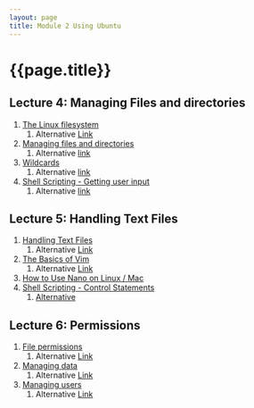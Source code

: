 ```yaml
---
layout: page
title: Module 2 Using Ubuntu
---
```

# {{page.title}}

## Lecture 4: Managing Files and directories
1. [The Linux filesystem](https://rapurl.live/s39)
   1. Alternative [Link](https://docs.google.com/presentation/d/e/2PACX-1vRzi-pHAUV4x_mqsbAiiAwTtIGZcXMauEIOUfiBySC4sPr0gszaQmebawSQaj0r2gCIv4r2Dam-fgT4/pub?start=false&loop=false&delayms=3000)
2. [Managing files and directories](https://rapurl.live/jya)
   1. Alternative [link](https://docs.google.com/presentation/d/e/2PACX-1vRXQhdRviYicst8RhPxAcgQmj8-8YCuNSSy4NjmCv1ekxfQuI3KvDmdfuAztj1hbDo6dXPsuF8RezsZ/pub?start=false&loop=false&delayms=3000)
3. [Wildcards](https://rapurl.live/h69)
   1. Alternative [link](https://docs.google.com/presentation/d/e/2PACX-1vTyTqtTUtZG5HwWy2N-XBprh6KM0ONG-i3M9qVkQ9ZGBSRZhAWLMJN9py4j_nWUcbgUj3nhh2bauz1I/pub?start=false&loop=false&delayms=3000)
4. [Shell Scripting - Getting user input](https://rapurl.live/ic2)
   1. Alternative [link](https://docs.google.com/presentation/d/e/2PACX-1vQuXFxgHJnHr6w-JbrAgeCvN3cyM7-zDIkYKQ_RcEI1wX-8VRJDb5lLOACZWqHk7ze-3af6nR3yxZ06/pub?start=false&loop=false&delayms=3000)

## Lecture 5: Handling Text Files
1. [Handling Text Files](https://rapurl.live/he6)
   1. Alternative [Link](https://docs.google.com/presentation/d/e/2PACX-1vTcX5KnC5CobScFyIcO36lbsFBFGyxjfuWxySriFiGt_9K_PbieWK28QT1n_w2ZrXoA70N1Rhyz4Pj3/pub?start=false&loop=false&delayms=3000)
2. [The Basics of Vim](https://rapurl.live/5mi)
   1. Alternative [Link](https://docs.google.com/presentation/d/e/2PACX-1vQOSwboIunBhoeFJ0UZrBdGYHC9I0MHEEzp_m68LWX2-G9fb-wHvCTL-MeZt10yTy1K-gsVrP2DHEHy/pub?start=false&loop=false&delayms=3000)
3. [How to Use Nano on Linux / Mac](https://shorturl.at/svxD9)
4. [Shell Scripting - Control Statements](https://rapurl.live/hh0)
   1. [Alternative](https://docs.google.com/presentation/d/e/2PACX-1vRpmfX4fJA2rjOvXPx_D5bfnagHAsvD_bHfHwEJ18sAxIxMY4KPWK-KcE7WUYiXI1BK8ongkw_UDiqw/pub?start=false&loop=false&delayms=3000)

## Lecture 6: Permissions
1. [File permissions](https://rapurl.live/utl)
   1. Alternative [Link](https://docs.google.com/presentation/d/e/2PACX-1vTLvihjhePRAw2b5njGhPNnGSdK47u7To-zl4-W6D808aftWJS_XeBorJz3msH2lOwARO_mP3kir7Wt/pub?start=false&loop=false&delayms=3000)
2. [Managing data](https://shorturl.at/qxHKQ)
   1. Alternative [Link](https://docs.google.com/presentation/d/e/2PACX-1vSNDKSBCDak77Kyvee9ONij9ezZ82mCZsXVNMLLQbpD7tQj5KG7fygET45LwKqwx6YsDGlww5S9jarW/pub?start=false&loop=false&delayms=3000)
3. [Managing users](https://rapurl.live/6ip)
   1. Alternative [Link](https://docs.google.com/presentation/d/e/2PACX-1vST0GQT-3q2bBhwDArAGzcneSy3KoGC0E31N4bv4YqwJa40Ahvg15aK5XM0MQuujGEuPTF6_QV43Kb3/pub?start=false&loop=false&delayms=3000)